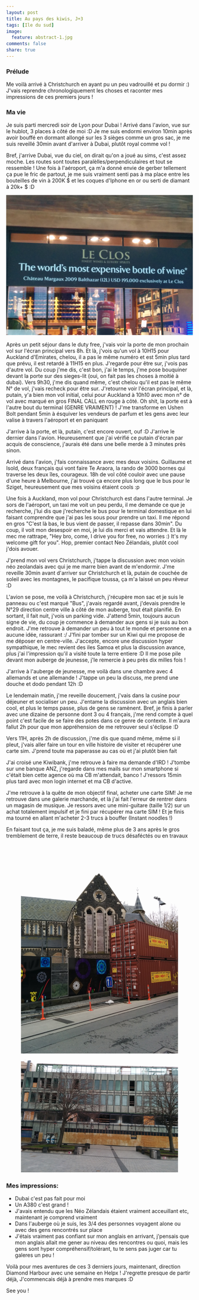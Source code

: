 ```yaml
---
layout: post
title: Au pays des kiwis, J+3
tags: [Ile du sud]
image:
  feature: abstract-1.jpg
comments: false
share: true
---
```


### Prélude
Me voilà arrivé à Christchurch en ayant pu un peu vadrouillé et pu dormir :) J'vais reprendre chronologiquement les choses et raconter mes impressions de ces premiers jours !

### Ma vie
Je suis parti mercredi soir de Lyon pour Dubai ! Arrivé dans l'avion, vue sur le hublot, 3 places à côté de moi :D Je me suis endormi environ 10min après avoir bouffé en dormant allongé sur les 3 sièges comme un gros sac, je me suis reveillé 30min avant d'arriver à Dubai, plutôt royal comme vol !

Bref, j'arrive Dubai, vue du ciel, on dirait qu'on a joué au sims, c'est assez moche. Les routes sont toutes paralèlles/perpendiculaires et tout se ressemble ! Une fois à l'aéroport, ça m'a donné envie de gerber tellement ça pue le fric de partout, je me suis vraiment senti pas à ma place entre les bouteilles de vin à 200K $ et les coques d'Iphone en or ou serti de diamant à 20k+ $ :D 

![Dubai](/images/photos/2014-09-13/dubai.jpg)


Après un petit séjour dans le duty free, j'vais voir la porte de mon prochain vol sur l'écran principal vers 8h. Et là, j'vois qu'un vol à 10H15 pour Auckland d'Emirates, chelou, il a pas le même numéro et est 5min plus tard que prévu, il est retardé à 11H15 en plus. J'regarde pour être sur, j'vois pas d'autre vol. Du coup j'me dis, c'est bon, j'ai le temps, j'me pose bouquiner devant la porte sur des sieges-lit (oui, on fait pas les choses à moitié à dubai).  Vers 9h30, j'me dis quand même, c'est chelou qu'il est pas le même N° de vol, j'vais recheck pour être sur. J'retourne voir l'écran principal, et là, putain, y'a bien mon vol initial, celui pour Auckland à 10h10 avec mon n° de vol avec marqué en gros FINAL CALL en rouge à côté. Oh shit, la porte est à l'autre bout du terminal (GENRE VRAIMENT) ! J'me transforme en Ushen Bolt pendant 5min à ésquiver les vendeurs de parfum et les gens avec leur valise à travers l'aéroport et en paniquant

 J'arrive à la porte, et là, putain, c'est encore ouvert, ouf :D J'arrive le dernier dans l'avion. Heureusement que j'ai vérifié ce putain d'écran par acquis de conscience, j'aurais été dans une belle merde à 3 minutes près sinon.

 Arrivé dans l'avion, j'fais connaissance avec mes deux voisins. Guillaume et Isold, deux français qui vont faire Te Araora, la rando de 3000 bornes qui traverse les deux îles, courageux. 18h de vol côté couloir avec une pause d'une heure à Melbourne, j'ai trouvé ça encore plus long que le bus pour le Sziget, heureusement que mes voisins étaient cools :p

Une fois à Auckland, mon vol pour Christchurch est dans l'autre terminal. Je sors de l'aéroport, un taxi me voit un peu perdu, il me demande ce que je recherche, j'lui dis que j'recherche le bus pour le terminal domestique en lui faisant comprendre que j'ai pas les sous pour prendre un taxi. Il me répond en gros "C'est là bas, le bus vient de passer, il repasse dans 30min". Du coup, il voit mon desespoir en moi, je lui dis merci et vais attendre. Et là le mec me rattrape, "Hey bro, come, I drive you for free, no worries :) It's my welcome gift for you". Hop, premier contact Neo Zélandais, plutôt cool j'dois avouer.

J'prend mon vol vers Christchurch, j'tappe la discussion avec mon voisin néo zeolandais avec qui je me marre bien avant de m'endormir. J'me reveille 30min avant d'arriver sur Christchurch et là, putain de couchée de soleil avec les montagnes, le pacifique toussa, ça m'a laissé un peu rêveur :D

L'avion se pose, me voilà à Christchurch, j'récupère mon sac et je suis le panneau ou c'est marqué "Bus", j'avais regardé avant, j'devais prendre le N°29 direction centre ville à côté de mon auberge, tout était planifié. En sortant, il fait nuit, j'vois un parking vide. J'attend 5min, toujours aucun signe de vie, du coup je commence à demander aux gens si je suis au bon endroit. J'me retrouve à demander un peu à tout le monde et personne en a aucune idée, rassurant :/ J'fini par tomber sur un Kiwi qui me propose de me déposer en centre-ville. J'accepte, encore une discussion hyper sympathique, le mec revient des iles Samoa et plus la discussion avance, plus j'ai l'impression qu'il a visité toute la terre entiere :D Il me pose pile devant mon auberge de jeunesse, j'le remercie à peu près dix milles fois !

J'arrive à l'auberge de jeunesse, me voilà dans une chambre avec 4 allemands et une allemande ! J'tappe un peu la discuss, me prend une douche et dodo pendant 12h :D 

Le lendemain matin, j'me reveille doucement, j'vais dans la cusine pour déjeuner et socialiser un peu. J'entame la discussion avec un anglais bien cool, et plus le temps passe, plus de gens se ramènent.  Bref, je finis à parler avec une dizaine de personne dont 3 ou 4 français, j'me rend compte à quel point c'est facile de se faire des potes dans ce genre de contexte. Il m'aura fallut 2h pour que mon appréhension de me retrouver seul s'éclipse :D

Vers 11H, après 2h de discussion, j'me dis que quand même, même si il pleut, j'vais aller faire un tour en ville histoire de visiter et récupérer une carte sim. J'prend toute ma paperasse au cas où et j'ai plutôt bien fait

J'ai croisé une Kiwibank, j'me retrouve à faire ma demande d'IRD !
J'tombe sur une banque ANZ, j'regarde dans mes mails sur mon smartphone si c'était bien cette agence où ma CB m'attendait, banco ! J'ressors 15min plus tard avec mon login internet et ma CB d'active.

J'me retrouve à la quête de mon objectif final, acheter une carte SIM! Je me retrouve dans une galerie marchande, et là j'ai fait l'erreur de rentrer dans un magasin de musique. Je ressors avec une mini-guitare (taille 1/2) sur un achat totalement impulsif et je fini par récupérer ma carte SIM ! Et je finis ma tourné en allant m'acheter 2-3 trucs à bouffer (Instant noodles !)

En faisant tout ça, je me suis baladé, même plus de 3 ans après le gros tremblement de terre, il reste beaucoup de trucs désaféctés ou en travaux

<figure class="half">
<a href="/images/photos/2014-09-13/christchurch1.jpg">
	<img src="/images/photos/2014-09-13/christchurch1.jpg" alt="christchurch1">
</a>  
<a href="/images/photos/2014-09-13/christchurch2.jpg">
	<img src="/images/photos/2014-09-13/christchurch2.jpg" alt="christchurch2">
</a> 
</figure>

### Mes impressions:
- Dubai c'est pas fait pour moi
- Un A380 c'est grand !
- J'avais entendu que les Néo Zélandais étaient vraiment acceuillant etc, maintenant je comprend vraiment
- Dans l'auberge où je suis, les 3/4 des personnes voyagent alone ou avec des gens rencontrés sur place
- J'étais vraiment pas confiant sur mon anglais en arrivant, j'pensais que mon anglais allait me gener au niveau des rencontres ou quoi, mais les gens sont hyper compréhensif/tolérant, tu te sens pas juger car tu galeres un peu ! 


Voilà pour mes aventures de ces 3 derniers jours, maintenant, direction Diamond Harbour avec une semaine en Helpx ! J'regrette presque de partir déjà, J'commencais déjà à prendre mes marques :D

See you !







